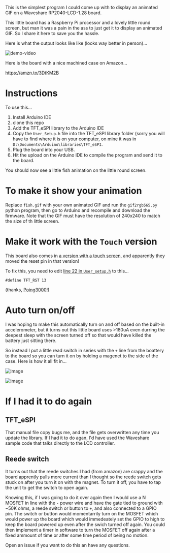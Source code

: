 This is the simplest program I could come up with to display an animated GIF on a Waveshare RP2040-LCD-1.28 board. 

This little board has a Raspberry Pi processor and a lovely little round screen, but man it was a pain in the ass to just get it to display an animated GIF. So I share it here to save you the hassle. 

Here is what the output looks like like (looks way better in person)...

![demo-video](https://github.com/user-attachments/assets/7c49d435-9519-40cc-b937-ecdecb8ef737)

Here is the board with a nice machined case on Amazon...

https://amzn.to/3DtKM2B

# Instructions

To use this...
1. Install Arduino IDE
2. clone this repo
3. Add the TFT_eSPI library to the Arduino IDE
4. Copy the `User_Setup.h` file into the TFT_eSPI library folder (sorry you will have to find where it is on your computer, on mine it was in `D:\Documents\Arduino\libraries\TFT_eSPI`.
5. Plug the board into your USB.
6. Hit the upload on the Arduino IDE to compile the program and send it to the board.

You should now see a little fish animation on the little round screen. 

# To make it show your animation

Replace `fish.gif` with your own animated GIF and run the `gif2rgb565.py` python program, then go to Arduino and recompile and download the firmware. Note that the GIF must have the resolution of 240x240 to match the size of th little screen. 

# Make it work with the `Touch` version

This board also comes in [a version with a touch screen](https://www.waveshare.com/rp2040-touch-lcd-1.28.htm), and apparently they moved the reset pin in that version!

To fix this, you need to edit [line 22 in `User_setup.h`](https://github.com/bigjosh/RP2040-LCD-1.28-animated-GIF-displayer/blob/0fcc8632ac15a984be6b75918cea968ed98a88ab/User_Setup.h#L22) to this...

```
#define TFT_RST 13
```
(thanks, [Poing3000](https://github.com/Poing3000)!)

# Auto turn on/off

I was hoping to make this automatically turn on and off based on the built-in accelerometer, but it turns out this little board uses >180uA even durring the deepest sleep with the screen turned off so that 
would have killed the battery just sitting there.

So instead I put a little read switch in series with the `+` line from the boattery to the board so you can turn it on by holding a magenet to the side of the case. Here is how it all fit in...

![image](https://github.com/user-attachments/assets/520d1cb9-db65-45ec-9608-90a54d1038b8)

![image](https://github.com/user-attachments/assets/b490c9cb-0142-49b6-9a04-a6b7dcc08041)

# If I had it to do again

## TFT_eSPI

That manual file copy bugs me, and the file gets overwritten any time you update the library. If I had it to do agan, I'd have used the Waveshare sample code that talks directly to the LCD controller.

## Reede switch

It turns out that the reede switches I had (from amazon) are crappy and the board apprently pulls more current than I thought so the reede switch gets stuck on after you turn it on with the magnet. To turn it off, you have to tap the unit to get the switch to open again.

Knowing this, if I was going to do it over again then I would use a N MOSFET in line with the `-` power wire and have the gate tied to ground with ~50K ohms, a reede switch or button to `+`, and also connected to a GPIO pin. The switch or button would
momentarrily turn on the MOSFET which would power up the board which would immedeately set the GPIO to high to keep the board powered up even after the swich turned off again. You could then implement a timer in software to turn the MOSFET off again after a fixed ammount of time 
or after some time period of being no motion. 

Open an issue if you want to do this an have any questions. 
